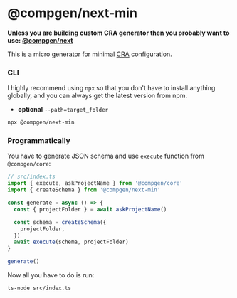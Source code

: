 # @compgen/next-min

**Unless you are building custom CRA generator then you probably want to use: [@compgen/next](packages/macro-generators/next)**

This is a micro generator for minimal [CRA](https://github.com/vercel/next.js) configuration.

### CLI

I highly recommend using `npx` so that you don't have to install anything globally, and you can always get the latest version from npm.

- **optional** `--path=target_folder`

```bash
npx @compgen/next-min
```

### Programmatically

You have to generate JSON schema and use `execute` function from `@compgen/core`:

```ts
// src/index.ts
import { execute, askProjectName } from '@compgen/core'
import { createSchema } from '@compgen/next-min'

const generate = async () => {
  const { projectFolder } = await askProjectName()

  const schema = createSchema({
    projectFolder,
  })
  await execute(schema, projectFolder)
}

generate()
```

Now all you have to do is run:

```
ts-node src/index.ts
```
